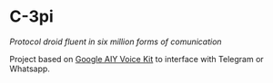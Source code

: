 # C-3pi

*Protocol droid fluent in six million forms of comunication*

Project based on [Google AIY Voice Kit](https://aiyprojects.withgoogle.com/voice) to interface with Telegram or Whatsapp.

